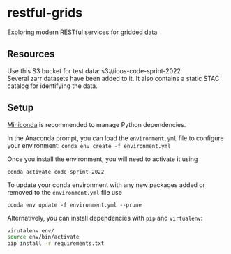 # restful-grids
Exploring modern RESTful services for gridded data

## Resources
Use this S3 bucket for test data: s3://ioos-code-sprint-2022  
Several zarr datasets have been added to it. It also contains a static STAC catalog for identifying the data.

## Setup
[Miniconda](https://docs.conda.io/en/latest/miniconda.html) is recommended to manage Python dependencies.  

In the Anaconda prompt, you can load the `environment.yml` file to configure your environment:
`conda env create -f environment.yml`

Once you install the environment, you will need to activate it using

`conda activate code-sprint-2022`

To update your conda environment with any new packages added or removed to the `environment.yml` file use

`conda env update -f environment.yml --prune`

Alternatively, you can install dependencies with `pip` and `virtualenv`: 

```bash
virutalenv env/
source env/bin/activate
pip install -r requirements.txt
```